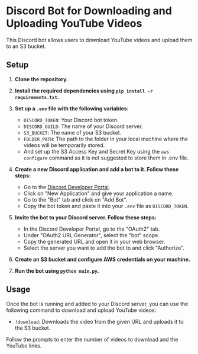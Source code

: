 # Discord Bot for Downloading and Uploading YouTube Videos

This Discord bot allows users to download YouTube videos and upload them to an S3 bucket.

## Setup

1. **Clone the repository.**

2. **Install the required dependencies using `pip install -r requirements.txt`.**

3. **Set up a `.env` file with the following variables:**
   - `DISCORD_TOKEN`: Your Discord bot token.
   - `DISCORD_GUILD`: The name of your Discord server.
   - `S3_BUCKET`: The name of your S3 bucket.
   - `FOLDER_PATH`: The path to the folder in your local machine where the videos will be temporarily stored.
   - And set up the S3 Access Key and Secret Key using the `aws configure` command as it is not suggested to store them in .env file.

4. **Create a new Discord application and add a bot to it. Follow these steps:**
   - Go to the [Discord Developer Portal](https://discord.com/developers/applications).
   - Click on "New Application" and give your application a name.
   - Go to the "Bot" tab and click on "Add Bot".
   - Copy the bot token and paste it into your `.env` file as `DISCORD_TOKEN`.

5. **Invite the bot to your Discord server. Follow these steps:**
   - In the Discord Developer Portal, go to the "OAuth2" tab.
   - Under "OAuth2 URL Generator", select the "bot" scope.
   - Copy the generated URL and open it in your web browser.
   - Select the server you want to add the bot to and click "Authorize".

6. **Create an S3 bucket and configure AWS credentials on your machine.**

7. **Run the bot using `python main.py`.**

## Usage

Once the bot is running and added to your Discord server, you can use the following command to download and upload YouTube videos:

- `!download`: Downloads the video from the given URL and uploads it to the S3 bucket.

Follow the prompts to enter the number of videos to download and the YouTube links.

